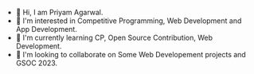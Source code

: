 - 👋 Hi, I am Priyam Agarwal.
- 👀 I'm interested in Competitive Programming, Web Development and App Development.
- 🌱 I'm currently learning CP, Open Source Contribution, Web Development.
- 💞️ I'm looking to collaborate on Some Web Developement projects and GSOC 2023.
